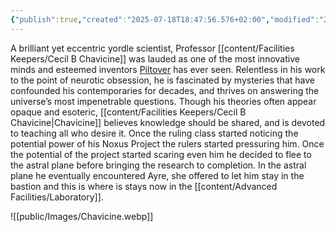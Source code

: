 ```yaml
---
{"publish":true,"created":"2025-07-18T18:47:56.576+02:00","modified":"2025-07-18T17:54:55.870+02:00","cssclasses":""}
---
```


A brilliant yet eccentric yordle scientist, Professor [[content/Facilities Keepers/Cecil B Chavicine]] was lauded as one of the most innovative minds and esteemed inventors [Piltover](https://universe.leagueoflegends.com/en_US/region/piltover/) has ever seen. Relentless in his work to the point of neurotic obsession, he is fascinated by mysteries that have confounded his contemporaries for decades, and thrives on answering the universe’s most impenetrable questions. Though his theories often appear opaque and esoteric, [[content/Facilities Keepers/Cecil B Chavicine\|Chavicine]] believes knowledge should be shared, and is devoted to teaching all who desire it. Once the ruling class started noticing the potential power of his Noxus Project the rulers started pressuring him. Once the potential of the project started scaring even him he decided to flee to the astral plane before bringing the research to completion. In the astral plane he eventually encountered Ayre, she offered to let him stay in the bastion and this is where is stays now in the [[content/Advanced Facilities/Laboratory]].

![[public/Images/Chavicine.webp]]